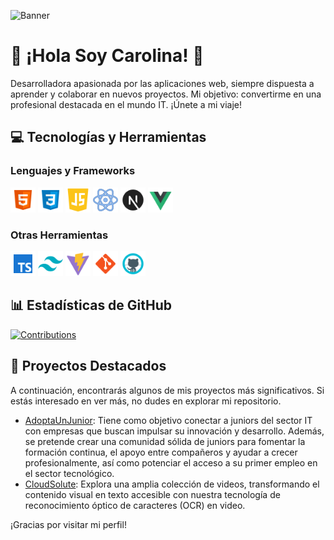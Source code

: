 ![Banner](https://media.licdn.com/dms/image/D4D16AQEmOoe0qpV7vg/profile-displaybackgroundimage-shrink_350_1400/0/1715861059807?e=1721260800&v=beta&t=VMEBDFEwmnivtz0ViwIbh9Sz_8Ey6S1DdlwFYpzkB5Q)

# 🌟 ¡Hola Soy Carolina! 🚀

Desarrolladora apasionada por las aplicaciones web, siempre dispuesta a aprender y colaborar en nuevos proyectos. Mi objetivo: convertirme en una profesional destacada en el mundo IT. ¡Únete a mi viaje!


## 💻 Tecnologías y Herramientas

### Lenguajes y Frameworks
<img src="https://github.com/Carol-88/Carol-88/blob/main/html.png" alt="HTML" width="40" height="40"> <img src="https://github.com/Carol-88/Carol-88/blob/main/css.png" alt="CSS" width="40" height="40"> <img src="https://github.com/Carol-88/Carol-88/blob/main/js.png" alt="JavaScript" width="40" height="40"> <img src="https://github.com/Carol-88/Carol-88/blob/main/react.png" alt="React" width="40" height="40"> <img src="https://github.com/Carol-88/Carol-88/blob/main/nextjs.png" alt="NextJS" width="40" height="40"> <img src="https://github.com/Carol-88/Carol-88/blob/main/vuejs.png" alt="VueJS" width="40" height="40">

### Otras Herramientas
<img src="https://github.com/Carol-88/Carol-88/blob/main/ts.png" alt="TypeScript" width="40" height="40"> <img src="https://github.com/Carol-88/Carol-88/blob/main/tailwind.png" alt="TailwindCSS" width="40" height="40"> <img src="https://github.com/Carol-88/Carol-88/blob/main/vite.png" alt="Vite" width="40" height="40"> <img src="https://github.com/Carol-88/Carol-88/blob/main/git.png" alt="Git" width="40" height="40"> <img src="https://github.com/Carol-88/Carol-88/blob/main/github.png" alt="GitHub" width="40" height="40">


## 📊 Estadísticas de GitHub

[![Contributions](https://github-readme-stats.vercel.app/api?username=Carol-88&show_icons=true&theme=radical)](https://github.com/anuraghazra/github-readme-stats)

## 🚀 Proyectos Destacados

A continuación, encontrarás algunos de mis proyectos más significativos. Si estás interesado en ver más, no dudes en explorar mi repositorio.

- [AdoptaUnJunior](https://adoptaunjunior.es/): Tiene como objetivo conectar a juniors del sector IT con empresas que buscan impulsar su innovación y desarrollo. Además, se pretende crear una comunidad sólida de juniors para fomentar la formación continua, el apoyo entre compañeros y ayudar a crecer profesionalmente, así como potenciar el acceso a su primer empleo en el sector tecnológico.
- [CloudSolute](https://cloudsolute.net/): Explora una amplia colección de videos, transformando el contenido visual en texto accesible con nuestra tecnología de reconocimiento óptico de caracteres (OCR) en video.


¡Gracias por visitar mi perfil!

